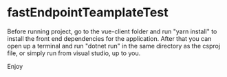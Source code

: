 # fastEndpointTeamplateTest

Before running project, go to the vue-client folder and run "yarn install" to install the front end dependencies for the application. 
After that you can open up a terminal and run "dotnet run" in the same directory as the csproj file, or simply run from visual studio, up to you. 

Enjoy
